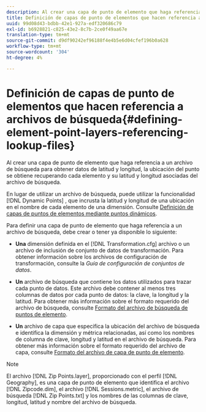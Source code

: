 ```yaml
---
description: Al crear una capa de punto de elemento que haga referencia a un archivo de búsqueda para obtener datos de latitud y longitud, la ubicación del punto se obtiene recuperando cada elemento y su latitud y longitud asociadas del archivo de búsqueda.
title: Definición de capas de punto de elementos que hacen referencia a archivos de búsqueda
uuid: 99d08d43-bdbb-42e1-927a-edf320686c79
exl-id: b6928821-c825-43e2-8c7b-2ce0f49aa67e
translation-type: tm+mt
source-git-commit: d9df90242ef96188f4e4b5e6d04cfef196b0a628
workflow-type: tm+mt
source-wordcount: '304'
ht-degree: 4%

---
```


# Definición de capas de punto de elementos que hacen referencia a archivos de búsqueda{#defining-element-point-layers-referencing-lookup-files}

Al crear una capa de punto de elemento que haga referencia a un archivo de búsqueda para obtener datos de latitud y longitud, la ubicación del punto se obtiene recuperando cada elemento y su latitud y longitud asociadas del archivo de búsqueda.

En lugar de utilizar un archivo de búsqueda, puede utilizar la funcionalidad [!DNL Dynamic Points] , que incrusta la latitud y longitud de una ubicación en el nombre de cada elemento de una dimensión. Consulte [Definición de capas de puntos de elementos mediante puntos dinámicos](../../../../../home/c-geo-oview/c-wk-img-lyrs/c-elmt-pt-lyrs/c-elmt-pt-lyrs-ref-lkp-files/c-elmt-pt-lyr-file-frmt/c-dyn-pts.md#concept-77ae65bedc3f465489bc135ae7e3c2f3).

Para definir una capa de punto de elemento que haga referencia a un archivo de búsqueda, debe crear o tener ya disponible lo siguiente:

* **Una** dimensión definida en el  [!DNL Transformation.cfg] archivo o un archivo de inclusión de conjunto de datos de transformación. Para obtener información sobre los archivos de configuración de transformación, consulte la *Guía de configuración de conjuntos de datos*.

* **Un** archivo de búsqueda que contiene los datos utilizados para trazar cada punto de datos. Este archivo debe contener al menos tres columnas de datos por cada punto de datos: la clave, la longitud y la latitud. Para obtener más información sobre el formato requerido del archivo de búsqueda, consulte [Formato del archivo de búsqueda de puntos de elemento](../../../../../home/c-geo-oview/c-wk-img-lyrs/c-elmt-pt-lyrs/c-elmt-pt-lyrs-ref-lkp-files/c-elmt-pt-lkp-file-frmt.md#concept-c059121019ea4dbcb1c17129567f4121).

* **Un** archivo de capa que especifica la ubicación del archivo de búsqueda e identifica la dimensión y métrica relacionadas, así como los nombres de columna de clave, longitud y latitud en el archivo de búsqueda. Para obtener más información sobre el formato requerido del archivo de capa, consulte [Formato del archivo de capa de punto de elemento](../../../../../home/c-geo-oview/c-wk-img-lyrs/c-elmt-pt-lyrs/c-elmt-pt-lyrs-ref-lkp-files/c-elmt-pt-lyr-file-frmt/c-elmt-pt-lyr-file-frmt.md#concept-678a95cb69644105a7af1b86ad5a5981).

>[!NOTE]
>
>El archivo [!DNL Zip Points.layer], proporcionado con el perfil [!DNL Geography], es una capa de punto de elemento que identifica el archivo [!DNL Zipcode.dim], el archivo [!DNL Sessions.metric], el archivo de búsqueda [!DNL Zip Points.txt] y los nombres de las columnas de clave, longitud, latitud y nombre del archivo de búsqueda.
